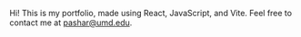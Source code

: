 Hi! This is my portfolio, made using React, JavaScript, and Vite. Feel free to contact me at pashar@umd.edu.